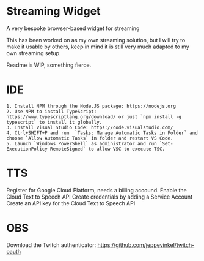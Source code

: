 # Streaming Widget
A very bespoke browser-based widget for streaming

This has been worked on as my own streaming solution, but I will try to make it usable by others, keep in mind it is still very much adapted to my own streaming setup.

Readme is WIP, something fierce.

# IDE
    1. Install NPM through the Node.JS package: https://nodejs.org
    2. Use NPM to install TypeScript: https://www.typescriptlang.org/download/ or just `npm install -g typescript` to install it globally.
    3. Install Visual Studio Code: https://code.visualstudio.com/
    4. Ctrl+SHIFT+P and run  `Tasks: Manage Automatic Tasks in Folder` and choose `Allow Automatic Tasks` in folder and restart VS Code.
    5. Launch `Windows PowerShell` as administrator and run `Set-ExecutionPolicy RemoteSigned` to allow VSC to execute TSC.

# TTS
Register for Google Cloud Platform, needs a billing accound.
Enable the Cloud Text to Speech API
Create credentials by adding a Service Account
Create an API key for the Cloud Text to Speech API

# OBS
Download the Twitch authenticator: https://github.com/jeppevinkel/twitch-oauth